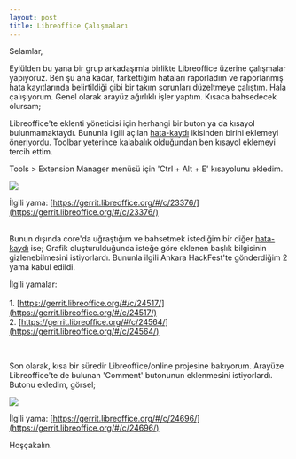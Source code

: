 ```yaml
---
layout: post
title: Libreoffice Çalışmaları
---
```

 
Selamlar,

Eylülden bu yana bir grup arkadaşımla birlikte Libreoffice üzerine çalışmalar yapıyoruz. Ben şu ana kadar, farkettiğim hataları raporladım ve raporlanmış hata kayıtlarında belirtildiği gibi bir takım sorunları düzeltmeye çalıştım. Hala çalışıyorum. Genel olarak arayüz ağırlıklı işler yaptım. Kısaca bahsedecek olursam;

Libreoffice'te eklenti yöneticisi için herhangi bir buton ya da kısayol bulunmamaktaydı. Bununla ilgili açılan [hata-kaydı](https://bugs.documentfoundation.org/show_bug.cgi?id=58845) ikisinden birini eklemeyi öneriyordu. Toolbar yeterince kalabalık olduğundan ben kısayol eklemeyi tercih ettim.

Tools > Extension Manager menüsü için 'Ctrl + Alt + E' kısayolunu ekledim.


<p><img src="http://i.imgur.com/hXfV400.png" /></p> 


İlgili yama: [https://gerrit.libreoffice.org/#/c/23376/](https://gerrit.libreoffice.org/#/c/23376/)
<br /><br />

Bunun dışında core'da uğraştığım ve bahsetmek istediğim bir diğer [hata-kaydı](https://bugs.documentfoundation.org/show_bug.cgi?id=92768)
ise; Grafik oluşturulduğunda isteğe göre eklenen başlık bilgisinin gizlenebilmesini istiyorlardı. Bununla ilgili Ankara HackFest'te gönderdiğim 2 yama kabul edildi. 

İlgili yamalar:<br /> 				
  				1. [https://gerrit.libreoffice.org/#/c/24517/](https://gerrit.libreoffice.org/#/c/24517/) <br />
  				2. [https://gerrit.libreoffice.org/#/c/24564/](https://gerrit.libreoffice.org/#/c/24564/) 

<br />

Son olarak, kısa bir süredir Libreoffice/online projesine bakıyorum. Arayüze Libreoffice'te de bulunan 'Comment' butonunun eklenmesini istiyorlardı. Butonu ekledim, görsel;

<p><img src="http://i.imgur.com/UnYB4NL.png?1" /></p>

İlgili yama: [https://gerrit.libreoffice.org/#/c/24696/](https://gerrit.libreoffice.org/#/c/24696/)


Hoşçakalın.
